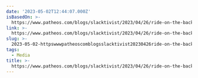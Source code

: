 ```yaml
---
date: '2023-05-02T12:44:07.000Z'
isBasedOn: >-
  https://www.patheos.com/blogs/slacktivist/2023/04/26/ride-on-the-backs-of-the-angels/
link: >-
  https://www.patheos.com/blogs/slacktivist/2023/04/26/ride-on-the-backs-of-the-angels/
slug: >-
  2023-05-02-httpswwwpatheoscomblogsslacktivist20230426ride-on-the-backs-of-the-angels
tags:
  - Media
title: >-
  https://www.patheos.com/blogs/slacktivist/2023/04/26/ride-on-the-backs-of-the-angels/
---
```


